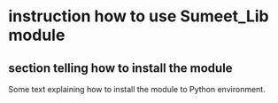 # instruction how to use Sumeet_Lib module

## section telling how to install the module

<p>Some text explaining how to install the module to Python environment.</p>